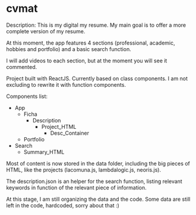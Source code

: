 # cvmat
Description: This is my digital my resume. My main goal is to offer a more complete version of my resume.

At this moment, the app features 4 sections (professional, academic, hobbies and portfolio) and a basic search function.

I will add videos to each section, but at the moment you will see it commented.

Project built with ReactJS. Currently based on class components. I am not excluding to rewrite it with function components.

Components list:

* App
  * Ficha
    * Description
      * Project_HTML
        * Desc_Container
  * Portfolio
* Search
  * Summary_HTML
 
Most of content is now stored in the data folder, including the big pieces of HTML, like the projects (lacomuna.js, lambdalogic.js, neoris.js).

The description.json is an helper for the search function, listing relevant keywords in function of the relevant piece of information.

At this stage, I am still organizing the data and the code. Some data are still left in the code, hardcoded, sorry about that :)

